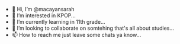 - 👋 Hi, I’m @macayansarah
- 👀 I’m interested in KPOP...
- 🌱 I’m currently learning in 11th grade...
- 💞️ I’m looking to collaborate on somtehing that's all about studies...
- 📫 How to reach me just leave some chats ya know...

<!---
macayansarah/macayansarah is a ✨ special ✨ repository because its `README.md` (this file) appears on your GitHub profile.
You can click the Preview link to take a look at your changes.
--->
